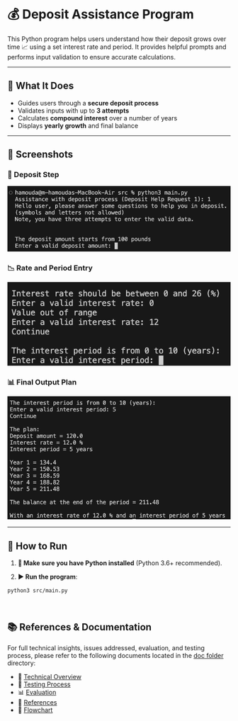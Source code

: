 # 💰 Deposit Assistance Program

This Python program helps users understand how their deposit grows over time 📈 using a set interest rate and period. It provides helpful prompts and performs input validation to ensure accurate calculations.

---

## 🧠 What It Does

- Guides users through a **secure deposit process**
- Validates inputs with up to **3 attempts**
- Calculates **compound interest** over a number of years
- Displays **yearly growth** and final balance

---
## 📸 Screenshots


### 📝 Deposit Step
![Deposit Step](assets/Deposit%20Entry.png)

### 📉 Rate and Period Entry
![Rate and Period](assets/Rate%20and%20Period.png)

### 📊 Final Output Plan
![Output Plan](assets/Output%20Plan.png)

---

## 🚀 How to Run  
1. **🧰 Make sure you have Python installed** (Python 3.6+ recommended).  

3. **▶️ Run the program**:

```bash
python3 src/main.py
```

<br>

## 📚 References & Documentation

For full technical insights, issues addressed, evaluation, and testing process, please refer to the following documents located in the [doc folder](docs/) directory:

- 📄 [Technical Overview](docs/Technical%20Overview.pdf)  
- 🧪 [Testing Process](docs/testing%20process.pdf)  
- 📊 [Evaluation](docs/Evaluation.pdf)  
- 🔗 [References](docs/References.pdf)  
- 🔁 [Flowchart](docs/flowchart.pdf)  
